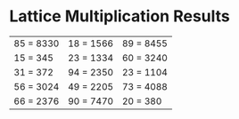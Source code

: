 # Lattice Multiplication Results

|   |   |   |
|---|---|---|
| 85 = 8330 | 18 = 1566 | 89 = 8455 |
| 15 = 345 | 23 = 1334 | 60 = 3240 |
| 31 = 372 | 94 = 2350 | 23 = 1104 |
| 56 = 3024 | 49 = 2205 | 73 = 4088 |
| 66 = 2376 | 90 = 7470 | 20 = 380 |
